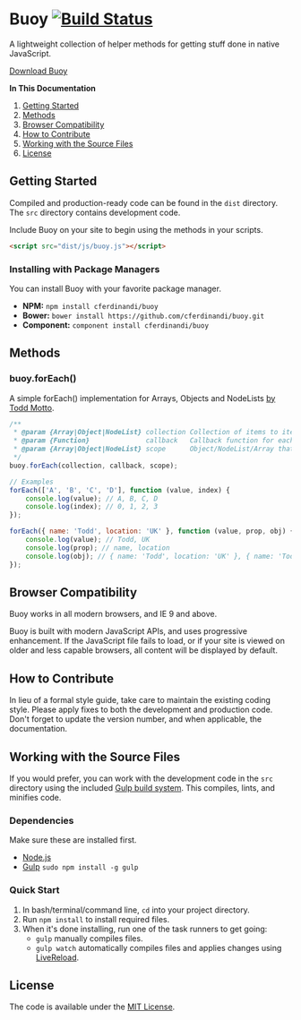 # Buoy [![Build Status](https://travis-ci.org/cferdinandi/buoy.svg)](https://travis-ci.org/cferdinandi/buoy)
A lightweight collection of helper methods for getting stuff done in native JavaScript.

[Download Buoy](https://github.com/cferdinandi/buoy/archive/master.zip)

**In This Documentation**

1. [Getting Started](#getting-started)
2. [Methods](#methods)
3. [Browser Compatibility](#browser-compatibility)
4. [How to Contribute](#how-to-contribute)
5. [Working with the Source Files](#working-with-the-source-files)
6. [License](#license)



## Getting Started

Compiled and production-ready code can be found in the `dist` directory. The `src` directory contains development code.

Include Buoy on your site to begin using the methods in your scripts.

```html
<script src="dist/js/buoy.js"></script>
```

### Installing with Package Managers

You can install Buoy with your favorite package manager.

* **NPM:** `npm install cferdinandi/buoy`
* **Bower:** `bower install https://github.com/cferdinandi/buoy.git`
* **Component:** `component install cferdinandi/buoy`



## Methods

### buoy.forEach()

A simple forEach() implementation for Arrays, Objects and NodeLists [by Todd Motto](https://github.com/toddmotto/foreach).

```js
/**
 * @param {Array|Object|NodeList} collection Collection of items to iterate
 * @param {Function}              callback   Callback function for each iteration
 * @param {Array|Object|NodeList} scope      Object/NodeList/Array that forEach is iterating over (aka `this`)
 */
buoy.forEach(collection, callback, scope);

// Examples
forEach(['A', 'B', 'C', 'D'], function (value, index) {
	console.log(value); // A, B, C, D
	console.log(index); // 0, 1, 2, 3
});

forEach({ name: 'Todd', location: 'UK' }, function (value, prop, obj) {
	console.log(value); // Todd, UK
	console.log(prop); // name, location
	console.log(obj); // { name: 'Todd', location: 'UK' }, { name: 'Todd', location: 'UK' }
});
```


## Browser Compatibility

Buoy works in all modern browsers, and IE 9 and above.

Buoy is built with modern JavaScript APIs, and uses progressive enhancement. If the JavaScript file fails to load, or if your site is viewed on older and less capable browsers, all content will be displayed by default.



## How to Contribute

In lieu of a formal style guide, take care to maintain the existing coding style. Please apply fixes to both the development and production code. Don't forget to update the version number, and when applicable, the documentation.



## Working with the Source Files

If you would prefer, you can work with the development code in the `src` directory using the included [Gulp build system](http://gulpjs.com/). This compiles, lints, and minifies code.

### Dependencies
Make sure these are installed first.

* [Node.js](http://nodejs.org)
* [Gulp](http://gulpjs.com) `sudo npm install -g gulp`

### Quick Start

1. In bash/terminal/command line, `cd` into your project directory.
2. Run `npm install` to install required files.
3. When it's done installing, run one of the task runners to get going:
	* `gulp` manually compiles files.
	* `gulp watch` automatically compiles files and applies changes using [LiveReload](http://livereload.com/).



## License

The code is available under the [MIT License](LICENSE.md).